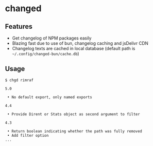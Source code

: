 # changed

## Features
- Get changelog of NPM packages easily
- Blazing fast due to use of bun, changelog caching and jsDelivr CDN
- Changelog texts are cached in local database (default path is `~/.config/changed-bun/cache.db`)

## Usage
```
$ chgd rimraf

5.0

 • No default export, only named exports

4.4

 • Provide Dirent or Stats object as second argument to filter

4.3

 • Return boolean indicating whether the path was fully removed
 • Add filter option
...
```
